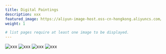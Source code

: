 ```yaml
---
title: Digital Paintings
description: xxx
featured_image: https://aliyun-image-host.oss-cn-hongkong.aliyuncs.com/2023-12-14-PathTracing2048SPP.jpeg
weight: 1

# list pages require at least one image to be displayed.
---
```


![xxx](https://aliyun-image-host.oss-cn-hongkong.aliyuncs.com/2023-12-14-PathTracing2048SPP.jpeg)
![xxx](https://aliyun-image-host.oss-cn-hongkong.aliyuncs.com/2023-12-14-PathTracing2048SPP.jpeg)
![xxx](https://aliyun-image-host.oss-cn-hongkong.aliyuncs.com/2023-12-14-PathTracing2048SPP.jpeg)
![xxx](https://aliyun-image-host.oss-cn-hongkong.aliyuncs.com/2023-12-14-PathTracing2048SPP.jpeg)